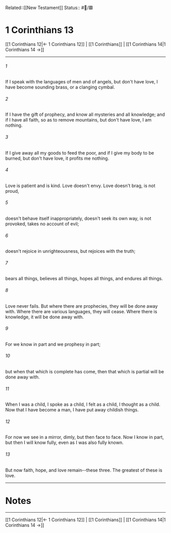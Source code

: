 Related::[[New Testament]]
Status:: #📖/🟥
# 1 Corinthians 13

[[1 Corinthians 12|← 1 Corinthians 12]] | [[1 Corinthians]] | [[1 Corinthians 14|1 Corinthians 14 →]]
***



###### 1 
If I speak with the languages of men and of angels, but don't have love, I have become sounding brass, or a clanging cymbal. 

###### 2 
If I have the gift of prophecy, and know all mysteries and all knowledge; and if I have all faith, so as to remove mountains, but don't have love, I am nothing. 

###### 3 
If I give away all my goods to feed the poor, and if I give my body to be burned, but don't have love, it profits me nothing. 

###### 4 
Love is patient and is kind. Love doesn't envy. Love doesn't brag, is not proud, 

###### 5 
doesn't behave itself inappropriately, doesn't seek its own way, is not provoked, takes no account of evil; 

###### 6 
doesn't rejoice in unrighteousness, but rejoices with the truth; 

###### 7 
bears all things, believes all things, hopes all things, and endures all things. 

###### 8 
Love never fails. But where there are prophecies, they will be done away with. Where there are various languages, they will cease. Where there is knowledge, it will be done away with. 

###### 9 
For we know in part and we prophesy in part; 

###### 10 
but when that which is complete has come, then that which is partial will be done away with. 

###### 11 
When I was a child, I spoke as a child, I felt as a child, I thought as a child. Now that I have become a man, I have put away childish things. 

###### 12 
For now we see in a mirror, dimly, but then face to face. Now I know in part, but then I will know fully, even as I was also fully known. 

###### 13 
But now faith, hope, and love remain--these three. The greatest of these is love.

---
# Notes


***
[[1 Corinthians 12|← 1 Corinthians 12]] | [[1 Corinthians]] | [[1 Corinthians 14|1 Corinthians 14 →]]
